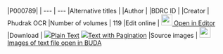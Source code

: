 |P000789| 
| --- | --- 
|Alternative titles  |
|Author | 
|BDRC ID | 
|Creator | Phudrak OCR
|Number of volumes | 119
|Edit online | [<img width="25" src="https://img.icons8.com/color/25/000000/edit-property.png"> Open in Editor](http://editor.openpecha.org/P008165)
|Download | [![](https://img.icons8.com/color/20/000000/txt.png)Plain Text](https://github.com/Opencha/P000789/releases/download/v2/P000789_base.zip)   [![](https://img.icons8.com/color/20/000000/txt.png)Text with Pagination](https://github.com/Openpecha/P000789/releases/download/v2/P000789_hfml.zip)
|Source images | [<img width="25" src="https://library.bdrc.io/icons/BUDA-small.svg"> Images of text file open in BUDA](https://library.bdrc.io/show/bdr:W1KG17431)
